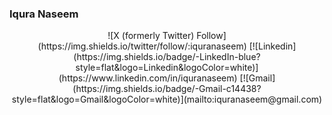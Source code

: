 ### Iqura Naseem
<!-- Social icons section -->
<p align="center">
![X (formerly Twitter) Follow](https://img.shields.io/twitter/follow/:iquranaseem)
[![Linkedin](https://img.shields.io/badge/-LinkedIn-blue?style=flat&logo=Linkedin&logoColor=white)](https://www.linkedin.com/in/iquranaseem)
[![Gmail](https://img.shields.io/badge/-Gmail-c14438?style=flat&logo=Gmail&logoColor=white)](mailto:iquranaseem@gmail.com)
